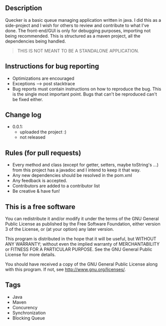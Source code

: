 ## Description

Quecker is a basic queue managing application written in java.
I did this as a side-project and I wish for others to review and contribute to what I've done.
The front-end/GUI is only for debugging purposes, importing not being recommended.
This is structured as a maven project, all the dependencies being handled.
>THIS IS NOT MEANT TO BE A STANDALONE APPLICATION.

## Instructions for bug reporting

- Optimizations are encouraged
- Exceptions --> post stacktrace
- Bug reports must contain instructions on how to reproduce the bug. This is the single most important point. Bugs that can't be reproduced can't be fixed either.

## Change log
- 0.0.1:
	* uploaded the project :)
	* not released

## Rules (for pull requests)

- Every method and class (except for getter, setters, maybe toString's ...) from this project has a javadoc and I intend to keep it that way.
- Any new dependencies should be resolved in the pom.xml
- Any feedback is accepted.
- Contributors are added to a contributor list
- Be creative & have fun!

## This is a free software

You can redistribute it and/or modify it under the terms of the GNU General Public License as published by the Free Software Foundation, either version 3 of the License, or (at your option) any later version.

This program is distributed in the hope that it will be useful, but WITHOUT ANY WARRANTY; without even the implied warranty of MERCHANTABILITY or FITNESS FOR A PARTICULAR PURPOSE. See the GNU General Public License for more details.

You should have received a copy of the GNU General Public License along with this program. If not, see http://www.gnu.org/licenses/.

## Tags

- Java
- Maven
- Concurency
- Synchronization
- Blocking Queue
